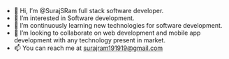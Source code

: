 - 👋 Hi, I’m @SurajSRam full stack software developer.
- 👀 I’m interested in Software development.
- 🌱 I’m continuously learning new technologies for software development.
- 💞️ I’m looking to collaborate on web development and mobile app development with any technology present in market.
- 📫 You can reach me at surajram191919@gmail.com

<!---
SurajSRam/SurajSRam is a ✨ special ✨ repository because its `README.md` (this file) appears on your GitHub profile.
You can click the Preview link to take a look at your changes.
--->
